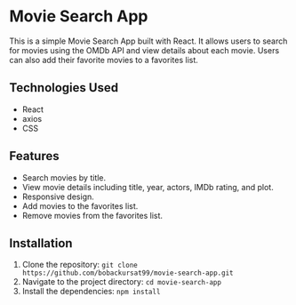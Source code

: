 # Movie Search App

This is a simple Movie Search App built with React. It allows users to search for movies using the OMDb API and view details about each movie. Users can also add their favorite movies to a favorites list.

## Technologies Used

- React
- axios
- CSS

## Features

- Search movies by title.
- View movie details including title, year, actors, IMDb rating, and plot.
- Responsive design.
- Add movies to the favorites list.
- Remove movies from the favorites list.

## Installation

1. Clone the repository: `git clone https://github.com/bobackursat99/movie-search-app.git`
2. Navigate to the project directory: `cd movie-search-app`
3. Install the dependencies: `npm install`

